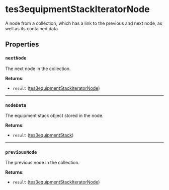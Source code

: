 # tes3equipmentStackIteratorNode
<div class="search_terms" style="display: none">tes3equipmentstackiteratornode, equipmentstackiteratornode</div>

<!---
	This file is autogenerated. Do not edit this file manually. Your changes will be ignored.
	More information: https://github.com/MWSE/MWSE/tree/master/docs
-->

A node from a collection, which has a link to the previous and next node, as well as its contained data.

## Properties

### `nextNode`
<div class="search_terms" style="display: none">nextnode</div>

The next node in the collection.

**Returns**:

* `result` ([tes3equipmentStackIteratorNode](../../types/tes3equipmentStackIteratorNode))

***

### `nodeData`
<div class="search_terms" style="display: none">nodedata</div>

The equipment stack object stored in the node.

**Returns**:

* `result` ([tes3equipmentStack](../../types/tes3equipmentStack))

***

### `previousNode`
<div class="search_terms" style="display: none">previousnode</div>

The previous node in the collection.

**Returns**:

* `result` ([tes3equipmentStackIteratorNode](../../types/tes3equipmentStackIteratorNode))

